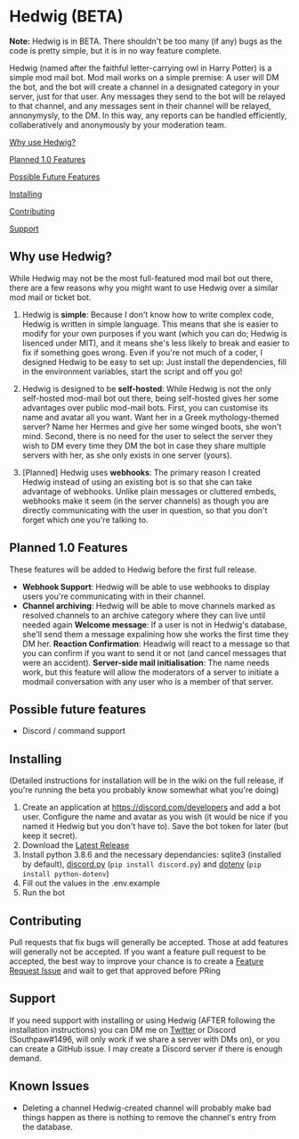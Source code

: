 # Hedwig (BETA)
**Note:** Hedwig is in BETA. There shouldn't be too many (if any) bugs as the code is pretty simple, but it is in no way feature complete.

Hedwig (named after the faithful letter-carrying owl in Harry Potter) is a simple mod mail bot. Mod mail works on a simple premise: A user will DM the bot, and the bot will create a channel in a designated category in your server, just for that user. Any messages they send to the bot will be relayed to that channel, and any messages sent in their channel will be relayed, annonymysly, to the DM. In this way, any reports can be handled efficiently, collaberatively and anonymously by your moderation team.

[Why use Hedwig?](https://github.com/Southpaw1496/Hedwig/new/main?readme=1#why-use-hedwig)

[Planned 1.0 Features](https://github.com/Southpaw1496/Hedwig/new/main?readme=1#planned-10-features)

[Possible Future Features](https://github.com/Southpaw1496/Hedwig/new/main?readme=1#possible-future-features)

[Installing](https://github.com/Southpaw1496/Hedwig/new/main?readme=1#installing)

[Contributing](https://github.com/Southpaw1496/Hedwig/new/main?readme=1#contributing)

[Support](https://github.com/Southpaw1496/Hedwig/new/main?readme=1#support)

## Why use Hedwig?
While Hedwig may not be the most full-featured mod mail bot out there, there are a few reasons why you might want to use Hedwig over a similar mod mail or ticket bot.
1. Hedwig is **simple**: Because I don't know how to write complex code, Hedwig is written in simple language. This means that she is easier to modify for your own purposes if you want (which you can do; Hedwig is lisenced under MIT), and it means she's less likely to break and easier to fix if something goes wrong. Even if you're not much of a coder, I designed Hedwig to be easy to set up: Just install the dependencies, fill in the environment variables, start the script and off you go!

2. Hedwig is designed to be **self-hosted**: While Hedwig is not the only self-hosted mod-mail bot out there, being self-hosted gives her some advantages over public mod-mail bots. First, you can customise its name and avatar all you want. Want her in a Greek mythology-themed server? Name her Hermes and give her some winged boots, she won't mind. Second, there is no need for the user to select the server they wish to DM every time they DM the bot in case they share multiple servers with her, as she only exists in one server (yours).

3. [Planned] Hedwig uses **webhooks**: The primary reason I created Hedwig instead of using an existing bot is so that she can take advantage of webhooks. Unlike plain messages or cluttered embeds, webhooks make it seem (in the server channels) as though you are directly communicating with the user in question, so that you don't forget which one you're talking to. 

## Planned 1.0 Features
These features will be added to Hedwig before the first full release.

* **Webhook Support**: Hedwig will be able to use webhooks to display users you're communicating with in their channel.
* **Channel archiving**: Hedwig will be able to move channels marked as resolved channels to an archive category where they can live until needed again
**Welcome message**: If a user is not in Hedwig's database, she'll send them a message expalining how she works the first time they DM her.
**Reaction Confirmation**: Headwig will react to a message so that you can confirm if you want to send it or not (and cancel messages that were an accident).
**Server-side mail initialisation**: The name needs work, but this feature will allow the moderators of a server to initiate a modmail conversation with any user who is a member of that server.

## Possible future features
* Discord / command support

## Installing
(Detailed instructions for installation will be in the wiki on the full release, if you're running the beta you probably know somewhat what you're doing)
1. Create an application at https://discord.com/developers and add a bot user. Configure the name and avatar as you wish (it would be nice if you named it Hedwig but you don't have to). Save the bot token for later (but keep it secret).
2. Download the [Latest Release](https://github.com/Southpaw1496/Hedwig/releases)
3. Install python 3.8.6 and the necessary dependancies: sqlite3 (installed by default), [discord.py](https://github.com/Rapptz/discord.py) (`pip install discord.py`) and [dotenv](https://github.com/theskumar/python-dotenv) (`pip install python-dotenv`)
4. Fill out the values in the .env.example
5. Run the bot

## Contributing
Pull requests that fix bugs will generally be accepted. Those at add features will generally not be accepted. If you want a feature pull request to be accepted, the best way to improve your chance is to create a [Feature Request Issue](https://github.com/Southpaw1496/Hedwig/issues/new?assignees=&labels=&template=feature_request.md&title=%5BREQUEST%5D) and wait to get that approved before PRing 

## Support
If you need support with installing or using Hedwig (AFTER following the installation instructions) you can DM me on [Twitter](https://twitter.com/Southpaw1496) or Discord (Southpaw#1496, will only work if we share a server with DMs on), or you can create a GitHub issue. I may create a Discord server if there is enough demand.

## Known Issues
* Deleting a channel Hedwig-created channel will probably make bad things happen as there is nothing to remove the channel's entry from the database.
